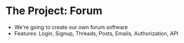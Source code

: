 <!-- .slide: data-state="normal" id="the-project-forum" data-timing="0" -->
# The Project: Forum

* We're going to create our own forum software
* Features: Login, Signup, Threads, Posts, Emails, Authorization, API


